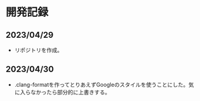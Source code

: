 # 開発記録

## 2023/04/29
* リポジトリを作成。

## 2023/04/30
* .clang-formatを作ってとりあえずGoogleのスタイルを使うことにした。気に入らなかったら部分的に上書きする。
